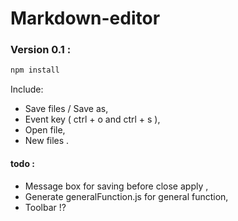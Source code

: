 # Markdown-editor

### Version 0.1 :

```sh
npm install 

```

Include: 

- Save files / Save as,
- Event key  ( ctrl + o and ctrl + s ),
- Open file,
- New files .

#### todo :

- Message box for saving before close apply ,
- Generate generalFunction.js for general function,
- Toolbar !?







